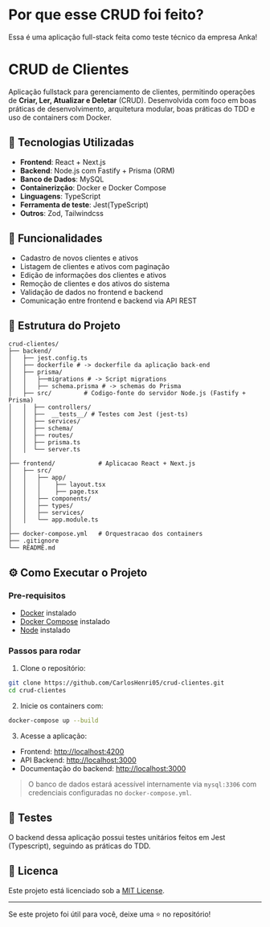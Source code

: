 # Por que esse CRUD foi feito?

Essa é uma aplicação full-stack feita como teste técnico da empresa Anka! 

# CRUD de Clientes

Aplicação fullstack para gerenciamento de clientes, permitindo operações de **Criar, Ler, Atualizar e Deletar** (CRUD). Desenvolvida com foco em boas práticas de desenvolvimento, arquitetura modular, boas práticas do TDD e uso de containers com Docker.

## 👷️ Tecnologias Utilizadas

* **Frontend**: React + Next.js
* **Backend**: Node.js com Fastify + Prisma (ORM)
* **Banco de Dados**: MySQL
* **Containerizção**: Docker e Docker Compose
* **Linguagens**: TypeScript
* **Ferramenta de teste**: Jest(TypeScript)
* **Outros**: Zod, Tailwindcss

## 🚀 Funcionalidades

* Cadastro de novos clientes e ativos
* Listagem de clientes e ativos com paginação
* Edição de informações dos clientes e ativos
* Remoção de clientes e dos ativos do sistema
* Validação de dados no frontend e backend
* Comunicação entre frontend e backend via API REST

## 📆 Estrutura do Projeto

```
crud-clientes/
├── backend/
│   ├── jest.config.ts
│   ├── dockerfile # -> dockerfile da aplicação back-end
│   ├── prisma/
│   │   ├──migrations # -> Script migrations
│   │   ├── schema.prisma # -> schemas do Prisma
│   ├── src/         # Codigo-fonte do servidor Node.js (Fastify + Prisma)
│   │  ├── controllers/
│   │  ├──  __tests__/ # Testes com Jest (jest-ts)
│   │  ├── services/
│   │  ├── schema/
│   │  ├── routes/
│   │  ├── prisma.ts
│   │  └── server.ts
│
├── frontend/            # Aplicacao React + Next.js
│   ├── src/
│   │   ├── app/
│   │   │    ├── layout.tsx
│   │   │    ├── page.tsx
│   │   ├── components/
│   │   ├── types/
│   │   ├── services/
│   │   └── app.module.ts
│
├── docker-compose.yml   # Orquestracao dos containers
├── .gitignore
└── README.md
```

## ⚙️ Como Executar o Projeto

### Pre-requisitos

* [Docker](https://www.docker.com/get-started) instalado
* [Docker Compose](https://docs.docker.com/compose/install/) instalado
* [Node](https://nodejs.org/pt) instalado

### Passos para rodar

1. Clone o repositório:

```bash
git clone https://github.com/CarlosHenri05/crud-clientes.git
cd crud-clientes
```

2. Inicie os containers com:

```bash
docker-compose up --build
```

3. Acesse a aplicação:

* Frontend: [http://localhost:4200](http://localhost:3001)
* API Backend: [http://localhost:3000](http://localhost:3000)
* Documentação do backend: [http://localhost:3000](http://localhost:3000/docs)

> O banco de dados estará acessível internamente via `mysql:3306` com credenciais configuradas no `docker-compose.yml`.

## 🧪 Testes

O backend dessa aplicação possui testes unitários feitos em Jest (Typescript), seguindo as práticas do TDD. 

## 📄 Licenca

Este projeto está licenciado sob a [MIT License](LICENSE).

---

Se este projeto foi útil para você, deixe uma ⭐ no repositório!
